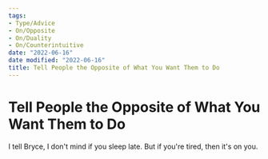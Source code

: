 ```yaml
---
tags:
- Type/Advice
- On/Opposite
- On/Duality
- On/Counterintuitive
date: "2022-06-16"
date modified: "2022-06-16"
title: Tell People the Opposite of What You Want Them to Do
---
```


# Tell People the Opposite of What You Want Them to Do
I tell Bryce, I don't mind if you sleep late. But if you're tired, then it's on you.
